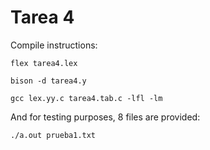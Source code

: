 # Tarea 4

Compile instructions:

`flex tarea4.lex`

`bison -d tarea4.y`

`gcc lex.yy.c tarea4.tab.c -lfl -lm`

And for testing purposes, 8 files are provided:

`./a.out prueba1.txt`
